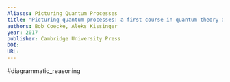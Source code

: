 ```yaml
---
Aliases: Picturing Quantum Processes
title: "Picturing quantum processes: a first course in quantum theory and diagrammatic reasoning"
authors: Bob Coecke, Aleks Kissinger
year: 2017
publisher: Cambridge University Press
DOI: 
URL: 
---
```

#diagrammatic_reasoning 
